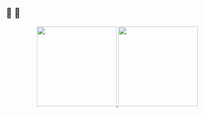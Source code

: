   ## 🤖 </cintradu> 🤖 

<div align="center">
  <a href="https://github.com/cintradu">
  <img height="180em" src="https://github-readme-stats.vercel.app/api?username=cintradu&show_icons=true&theme=dracula&include_all_commits=true&count_private=true"/>
  <img height="180em" src="https://github-readme-stats.vercel.app/api/top-langs/?username=cintradu&layout=compact&langs_count=7&theme=dracula"/>
</div>
